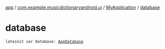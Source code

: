 [app](../../index.md) / [com.example.musicdictionaryandroid.ui](../index.md) / [MyApplication](index.md) / [database](./database.md)

# database

`lateinit var database: `[`AppDatabase`](../../com.example.musicdictionaryandroid.data.local.database/-app-database/index.md)